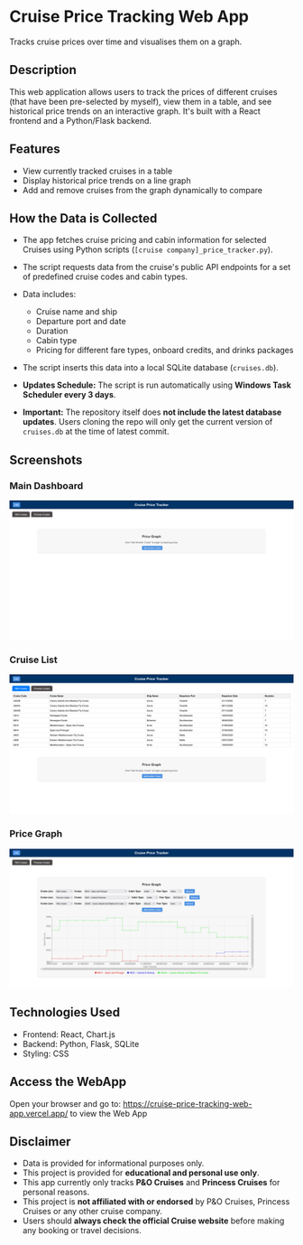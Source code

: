 # Cruise Price Tracking Web App
Tracks cruise prices over time and visualises them on a graph.

## Description
This web application allows users to track the prices of different cruises (that have been pre-selected by myself), view them in a table, and see historical price trends on an interactive graph. It's built with a React frontend and a Python/Flask backend.

## Features
- View currently tracked cruises in a table
- Display historical price trends on a line graph
- Add and remove cruises from the graph dynamically to compare

## How the Data is Collected
- The app fetches cruise pricing and cabin information for selected Cruises using Python scripts (`[cruise company]_price_tracker.py`).  
- The script requests data from the cruise's public API endpoints for a set of predefined cruise codes and cabin types.  
- Data includes:
  - Cruise name and ship
  - Departure port and date
  - Duration
  - Cabin type
  - Pricing for different fare types, onboard credits, and drinks packages  

- The script inserts this data into a local SQLite database (`cruises.db`).  
- **Updates Schedule:** The script is run automatically using **Windows Task Scheduler every 3 days**.  
- **Important:** The repository itself does **not include the latest database updates**. Users cloning the repo will only get the current version of `cruises.db` at the time of latest commit.

## Screenshots
### Main Dashboard
![Main Dashboard](frontend/screenshots/dashboard.png)

### Cruise List
![Cruise List](frontend/screenshots/cruiselist.png)

### Price Graph
![Price Graph](frontend/screenshots/pricegraph.png)

## Technologies Used
- Frontend: React, Chart.js
- Backend: Python, Flask, SQLite
- Styling: CSS

## Access the WebApp
Open your browser and go to: https://cruise-price-tracking-web-app.vercel.app/ to view the Web App

## Disclaimer
- Data is provided for informational purposes only.
- This project is provided for **educational and personal use only**.
- This app currently only tracks **P&O Cruises** and **Princess Cruises** for personal reasons.    
- This project is **not affiliated with or endorsed** by P&O Cruises, Princess Cruises or any other cruise company.  
- Users should **always check the official Cruise website** before making any booking or travel decisions.
